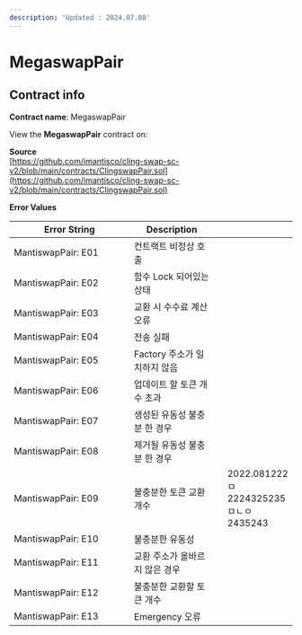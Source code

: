 ```yaml
---
description: 'Updated : 2024.07.08'
---
```


# MegaswapPair

## Contract info

**Contract name**: MegaswapPair

View the **MegaswapPair** contract on:



**Source**\
[https://github.com/imantisco/cling-swap-sc-v2/blob/main/contracts/ClingswapPair.sol](https://github.com/imantisco/cling-swap-sc-v2/blob/main/contracts/ClingswapPair.sol)



**Error Values**

<table><thead><tr><th width="401.2064807837227">Error String</th><th width="242.33333333333331">Description</th><th data-hidden></th><th data-hidden></th></tr></thead><tbody><tr><td>MantiswapPair: E01</td><td>컨트랙트 비정상 호출</td><td></td><td></td></tr><tr><td>MantiswapPair: E02</td><td>함수 Lock 되어있는 상태</td><td></td><td></td></tr><tr><td>MantiswapPair: E03</td><td>교환 시 수수료 계산 오류</td><td></td><td></td></tr><tr><td>MantiswapPair: E04</td><td>전송 실패</td><td></td><td></td></tr><tr><td>MantiswapPair: E05</td><td>Factory 주소가 일치하지 않음</td><td></td><td></td></tr><tr><td>MantiswapPair: E06</td><td>업데이트 할 토큰 개수 초과</td><td></td><td></td></tr><tr><td>MantiswapPair: E07</td><td>생성된 유동성 불충분 한 경우</td><td></td><td></td></tr><tr><td>MantiswapPair: E08</td><td>제거될 유동성 불충분 한 경우</td><td></td><td></td></tr><tr><td>MantiswapPair: E09</td><td>불충분한 토큰 교환 개수</td><td></td><td>2022.081222ㅁ2224325235ㅁㄴㅇ2435243</td></tr><tr><td>MantiswapPair: E10</td><td>불충분한 유동성</td><td></td><td></td></tr><tr><td>MantiswapPair: E11</td><td>교환 주소가 올바르지 않은 경우</td><td></td><td></td></tr><tr><td>MantiswapPair: E12</td><td>불충분한 교환할 토큰 개수</td><td></td><td></td></tr><tr><td>MantiswapPair: E13</td><td>Emergency 오류</td><td></td><td></td></tr></tbody></table>

